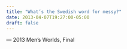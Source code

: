 ```yaml
---
title: "What’s the Swedish word for messy?"
date: 2013-04-07T19:27:00-05:00
draft: false
---
```

— 2013 Men’s Worlds, Final
<!--more--> 

